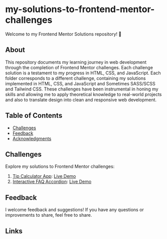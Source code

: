 # my-solutions-to-frontend-mentor-challenges

Welcome to my Frontend Mentor Solutions repository! 🚀

## About

This repository documents my learning journey in web development through the completion of Frontend Mentor challenges. Each challenge solution is a testament to my progress in HTML, CSS, and JavaScript. Each folder corresponds to a different challenge, containing my solutions implemented in HTML, CSS, and JavaScript and Sometimes SASS/SCSS and Tailwind CSS. These challenges have been instrumental in honing my skills and allowing me to apply theoretical knowledge to real-world projects and also to translate design into clean and responsive web development.

## Table of Contents

- [Challenges](#challenges)
- [Feedback](#feedback)
- [Acknowledgments](#acknowledgments)

## Challenges

Explore my solutions to Frontend Mentor challenges:

1. [Tip Calculator App](/challenge1): [Live Demo](https://marley-semende.github.io/my-solutions-to-frontend-mentor-challenges/)
2. [Interactive FAQ Accordion](/challenge2): [Live Demo](https://marley-marl-interactive-faq-accordion.netlify.app/)

## Feedback

I welcome feedback and suggestions! If you have any questions or improvements to share, feel free to share.

## Links
